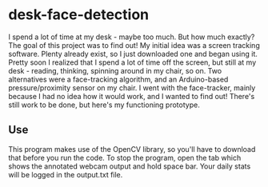 # desk-face-detection
I spend a lot of time at my desk - maybe too much. But how much exactly? The goal of this project was to find out! My initial idea was a screen tracking software. Plenty already exist, so I just downloaded one and began using it. Pretty soon I realized that I spend a lot of time off the screen, but still at my desk - reading, thinking, spinning around in my chair, so on. Two alternatives were a face-tracking algorithm, and an Arduino-based pressure/proximity sensor on my chair. I went with the face-tracker, mainly because I had no idea how it would work, and I wanted to find out! There's still work to be done, but here's my functioning prototype.
## Use
This program makes use of the OpenCV library, so you'll have to download that before you run the code. To stop the program, open the tab which shows the annotated webcam output and hold space bar. Your daily stats will be logged in the output.txt file.
